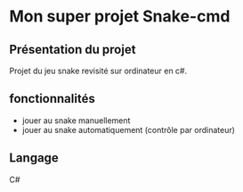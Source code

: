 # Mon super projet Snake-cmd

## Présentation du projet

Projet du jeu snake revisité sur ordinateur en c#.

## fonctionnalités

- jouer au snake manuellement
- jouer au snake automatiquement (contrôle par ordinateur)

## Langage

C#